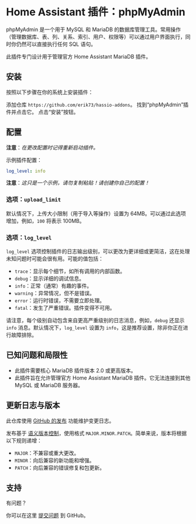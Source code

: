 # Home Assistant 插件：phpMyAdmin

phpMyAdmin 是一个用于 MySQL 和 MariaDB 的数据库管理工具。常用操作（管理数据库、表、列、关系、索引、用户、权限等）可以通过用户界面执行，同时你仍然可以直接执行任何 SQL 语句。

此插件专门设计用于管理官方 Home Assistant MariaDB 插件。

## 安装

按照以下步骤在你的系统上安装插件：

添加仓库 `https://github.com/erik73/hassio-addons`。
找到“phpMyAdmin”插件并点击它。
点击“安装”按钮。

## 配置

**注意**：_在更改配置时记得重新启动插件。_

示例插件配置：

```yaml
log_level: info
```

**注意**：_这只是一个示例，请勿复制粘贴！请创建你自己的配置！_

### 选项：`upload_limit`

默认情况下，上传大小限制（用于导入等操作）设置为 64MB。可以通过此选项增加，例如，`100` 将表示 100MB。

### 选项：`log_level`

`log_level` 选项控制插件的日志输出级别，可以更改为更详细或更简洁，这在处理未知问题时可能会很有用。可能的值包括：

- `trace`：显示每个细节，如所有调用的内部函数。
- `debug`：显示详细的调试信息。
- `info`：正常（通常）有趣的事件。
- `warning`：异常情况，但不是错误。
- `error`：运行时错误，不需要立即处理。
- `fatal`：发生了严重错误。插件变得不可用。

请注意，每个级别自动包含来自更高严重级别的日志消息，例如，`debug` 还显示 `info` 消息。默认情况下，`log_level` 设置为 `info`，这是推荐设置，除非你正在进行故障排除。

## 已知问题和局限性

- 此插件需要核心 MariaDB 插件版本 2.0 或更高版本。
- 此插件旨在允许管理官方 Home Assistant MariaDB 插件。它无法连接到其他 MySQL 或 MariaDB 服务器。

## 更新日志与版本

此仓库使用 [GitHub 的发布][releases] 功能维护变更日志。

发布基于 [语义版本控制][semver]，使用格式 `MAJOR.MINOR.PATCH`。简单来说，版本将根据以下规则递增：

- `MAJOR`：不兼容或重大更改。
- `MINOR`：向后兼容的新功能和增强。
- `PATCH`：向后兼容的错误修复和包更新。

## 支持

有问题？

你可以在这里 [提交问题][issue] 到 GitHub。

[addon-badge]: https://my.home-assistant.io/badges/supervisor_addon.svg
[addon]: https://my.home-assistant.io/redirect/supervisor_addon/?addon=a0d7b954_phpmyadmin&repository_url=https%3A%2F%2Fgithub.com%2Ferik73%2Frepository
[contributors]: https://github.com/erik73/addon-phpmyadmin/graphs/contributors
[discord-ha]: https://discord.gg/c5DvZ4e
[discord]: https://discord.me/hassioaddons
[forum]: https://community.home-assistant.io/t/home-assistant-community-add-on-phpmyadmin/171729?u=frenck
[frenck]: https://github.com/frenck
[issue]: https://github.com/erik73/addon-phpmyadmin/issues
[reddit]: https://reddit.com/r/homeassistant
[releases]: https://github.com/erik73/addon-phpmyadmin/releases
[semver]: https://semver.org/spec/v2.0.0.html